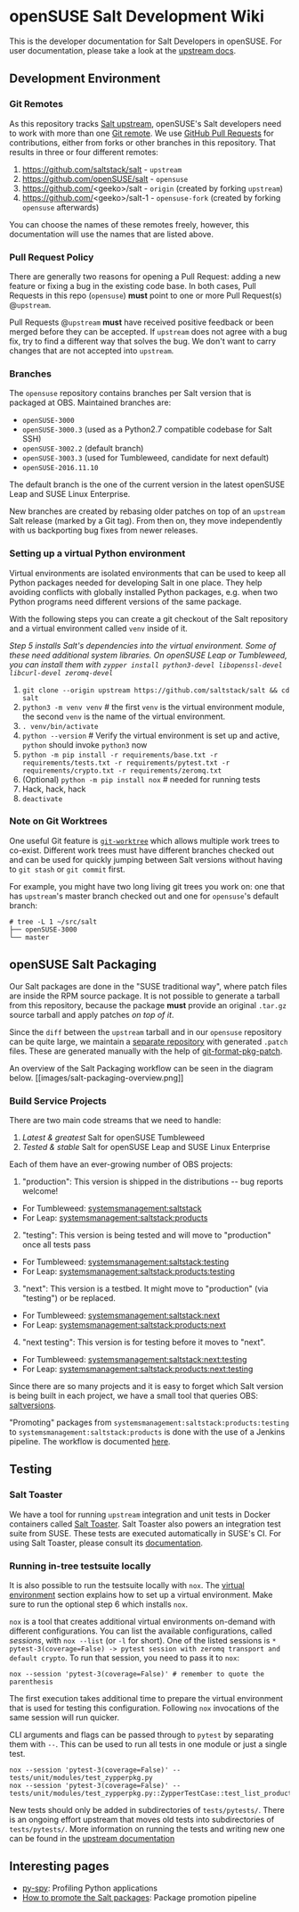 # openSUSE Salt Development Wiki

This is the developer documentation for Salt Developers in openSUSE. For user documentation, please take a look at the [upstream docs](https://docs.saltproject.io/en/latest/).

## Development Environment

### Git Remotes
As this repository tracks [Salt upstream](https://github.com/saltstack/salt), openSUSE's Salt developers need to work with more than one [Git remote](https://git-scm.com/docs/git-remote). We use [GitHub Pull Requests](https://docs.github.com/en/free-pro-team@latest/github/collaborating-with-issues-and-pull-requests/about-pull-requests) for contributions, either from forks or other branches in this repository. That results in three or four different remotes:

1. https://github.com/saltstack/salt - `upstream`
2. https://github.com/openSUSE/salt - `opensuse`
3. https://github.com/<geeko\>/salt - `origin` (created by forking `upstream`)
4. https://github.com/<geeko\>/salt-1 - `opensuse-fork` (created by forking `opensuse` afterwards)

You can choose the names of these remotes freely, however, this documentation will use the names that are listed above.

### Pull Request Policy

There are generally two reasons for opening a Pull Request: adding a new feature or fixing a bug in the existing code base. In both cases, Pull Requests in this repo (`opensuse`) **must** point to one or more Pull Request(s) @`upstream`.

Pull Requests @`upstream` **must** have received positive feedback or been merged before they can be accepted. If `upstream` does not agree with a bug fix, try to find a different way that solves the bug. We don't want to carry changes that are not accepted into `upstream`.

### Branches

The `opensuse` repository contains branches per Salt version that is packaged at OBS. Maintained branches are:

- `openSUSE-3000`
- `openSUSE-3000.3` (used as a Python2.7 compatible codebase for Salt SSH)
- `openSUSE-3002.2` (default branch)
- `openSUSE-3003.3` (used for Tumbleweed, candidate for next default)
- `openSUSE-2016.11.10`

The default branch is the one of the current version in the latest openSUSE Leap and SUSE Linux Enterprise.

New branches are created by rebasing older patches on top of an `upstream` Salt release (marked by a Git tag). From then on, they move independently with us backporting bug fixes from newer releases. 

### Setting up a virtual Python environment

Virtual environments are isolated environments that can be used to keep all Python packages needed for developing Salt in one place. They help avoiding conflicts with globally installed Python packages, e.g. when two Python programs need different versions of the same package.

With the following steps you can create a git checkout of the Salt repository and a virtual environment called `venv` inside of it.

*Step 5 installs Salt's dependencies into the virtual environment. Some of these need additional system libraries. On openSUSE Leap or Tumbleweed, you can install them with `zypper install python3-devel libopenssl-devel libcurl-devel zeromq-devel`*

1. `git clone --origin upstream https://github.com/saltstack/salt && cd salt`
2. `python3 -m venv venv` # the first `venv` is the virtual environment module, the second `venv` is the name of the virtual environment.
3. `. venv/bin/activate`
4. `python --version` # Verify the virtual environment is set up and active, `python` should invoke `python3` now
5. `python -m pip install -r requirements/base.txt -r requirements/tests.txt -r requirements/pytest.txt -r requirements/crypto.txt -r requirements/zeromq.txt`
6. (Optional) `python -m pip install nox` # needed for running tests
7. Hack, hack, hack
8. `deactivate`


### Note on Git Worktrees

One useful Git feature is [`git-worktree`](https://git-scm.com/docs/git-worktree) which allows multiple work trees to co-exist. Different work trees must have different branches checked out and can be used for quickly jumping between Salt versions without having to `git stash` or `git commit` first.

For example, you might have two long living git trees you work on: one that has `upstream`'s master branch checked out and one for `opensuse`'s default branch:
```text
# tree -L 1 ~/src/salt
├── openSUSE-3000
└── master
```

## openSUSE Salt Packaging

Our Salt packages are done in the "SUSE traditional way", where patch files are inside the RPM source package. It is not possible to generate a tarball from this repository, because the package **must** provide an original `.tar.gz` source tarball and apply patches *on top of it*.

Since the `diff` between the `upstream` tarball and in our `opensuse` repository can be quite large, we maintain a [separate repository](https://github.com/openSUSE/salt-packaging) with generated `.patch` files. These are generated manually with the help of [git-format-pkg-patch](Using-git-format-pkg-patch). 

An overview of the Salt Packaging workflow can be seen in the diagram below.
[[images/salt-packaging-overview.png]]


### Build Service Projects

There are two main code streams that we need to handle:
1. *Latest & greatest* Salt for openSUSE Tumbleweed
2. *Tested & stable* Salt for openSUSE Leap and SUSE Linux Enterprise

Each of them have an ever-growing number of OBS projects:

1. "production": This version is shipped in the distributions -- bug reports welcome!
  - For Tumbleweed: [systemsmanagement:saltstack](https://build.opensuse.org/package/show/systemsmanagement:saltstack/salt)
  - For Leap: [systemsmanagement:saltstack:products](https://build.opensuse.org/package/show/systemsmanagement:saltstack:products/salt)
2. "testing": This version is being tested and will move to "production" once all tests pass
  - For Tumbleweed: [systemsmanagement:saltstack:testing](https://build.opensuse.org/package/show/systemsmanagement:saltstack:testing/salt)
  - For Leap: [systemsmanagement:saltstack:products:testing](https://build.opensuse.org/package/show/systemsmanagement:saltstack:products:testing/salt)
3. "next": This version is a testbed. It might move to "production" (via "testing") or be replaced.
  - For Tumbleweed: [systemsmanagement:saltstack:next](https://build.opensuse.org/package/show/systemsmanagement:saltstack:next/salt)
  - For Leap: [systemsmanagement:saltstack:products:next](https://build.opensuse.org/package/show/systemsmanagement:saltstack:products:next/salt)
4. "next testing": This version is for testing before it moves to "next".
  - For Tumbleweed: [systemsmanagement:saltstack:next:testing](https://build.opensuse.org/package/show/systemsmanagement:saltstack:next:testing/salt)
  - For Leap: [systemsmanagement:saltstack:products:next:testing](https://build.opensuse.org/package/show/systemsmanagement:saltstack:products:next:testing/salt)

Since there are so many projects and it is easy to forget which Salt version is being built in each project, we have a small tool that queries OBS: [saltversions](https://github.com/brejoc/saltversions).

"Promoting" packages from `systemsmanagement:saltstack:products:testing` to `systemsmanagement:saltstack:products` is done with the use of a Jenkins pipeline. The workflow is documented [here](https://github.com/openSUSE/salt/wiki/How-to-promote-the-Salt-packages).

## Testing

### Salt Toaster

We have a tool for running `upstream` integration and unit tests in Docker containers called [Salt Toaster](https://opensuse.github.io/salt-toaster/). Salt Toaster also powers an integration test suite from SUSE. These tests are executed automatically in SUSE's CI. For using Salt Toaster, please consult its [documentation](https://opensuse.github.io/salt-toaster/).

### Running in-tree testsuite locally

It is also possible to run the testsuite locally with `nox`. The [virtual environment](#setting-up-a-virtual-python-environment) section explains how to set up a virtual environment. Make sure to run the optional step 6 which installs `nox`.

`nox` is a tool that creates additional virtual environments on-demand with different configurations. You can list the available configurations, called *sessions*, with `nox --list` (or `-l` for short). One of the listed sessions is `* pytest-3(coverage=False) -> pytest session with zeromq transport and default crypto`. To run that session, you need to pass it to `nox`:

```
nox --session 'pytest-3(coverage=False)' # remember to quote the parenthesis 
```

The first execution takes additional time to prepare the virtual environment that is used for testing this configuration. Following `nox` invocations of the same session will run quicker.

CLI arguments and flags can be passed through to `pytest` by separating them with `--`. This can be used to run all tests in one module or just a single test.
```
nox --session 'pytest-3(coverage=False)' -- tests/unit/modules/test_zypperpkg.py
nox --session 'pytest-3(coverage=False)' -- tests/unit/modules/test_zypperpkg.py::ZypperTestCase::test_list_products
```

New tests should only be added in subdirectories of `tests/pytests/`. There is an ongoing effort upstream that moves old tests into subdirectories of `tests/pytests/`. More information on running the tests and writing new one can be found in the [upstream documentation](https://docs.saltproject.io/en/latest/topics/tutorials/writing_tests.html)


## Interesting pages

- [py-spy](py-spy): Profiling Python applications
- [How to promote the Salt packages](https://github.com/openSUSE/salt/wiki/How-to-promote-the-Salt-packages): Package promotion pipeline
